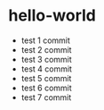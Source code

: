 # hello-world
 - test 1 commit
 - test 2 commit
 - test 3 commit
 - test 4 commit
 - test 5 commit
 - test 6 commit
 - test 7 commit
